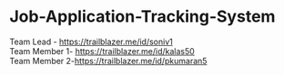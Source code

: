 # Job-Application-Tracking-System


Team Lead -  https://trailblazer.me/id/soniv1  
Team Member 1-  https://trailblazer.me/id/kalas50  
Team Member 2-https://trailblazer.me/id/pkumaran5  
